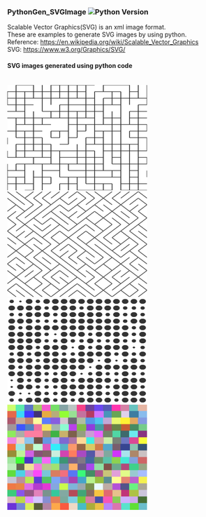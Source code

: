 ### PythonGen_SVGImage ![Python Version](https://img.shields.io/badge/Python-v3.6-blue)

Scalable Vector Graphics(SVG) is an xml image format. <br/>
These are examples to generate SVG images by using python.  <br/>
Reference: https://en.wikipedia.org/wiki/Scalable_Vector_Graphics <br/>
SVG: https://www.w3.org/Graphics/SVG/


#### SVG images generated using python code 
<br/>
<img src="images/art_Line.svg" width="320" height="240" />
<img src="images/art_DiagLine.svg" width="320" height="240" />
<img src="images/art_Circle.svg" width="320" height="240" />
<img src="images/art_Rectangle.svg" width="320" height="240" />
